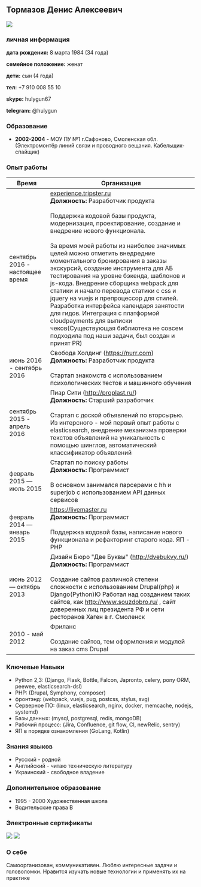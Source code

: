 ## Тормазов Денис Алексеевич

![](https://hh.ru/photo/436382231.jpeg?t=1541602655&h=9_7c45cY7zgP9ogLWsuf_w)
### личная информация

**дата рождения:** 8 марта 1984 (34 года)

**семейное положение:** женат

**дети:** сын (4 года)

**тел:** +7 910 008 55 10

**skype:** hulygun67

**telegram:** @hulygun

### Образование

* **2002-2004** -  МОУ ПУ №1 г.Сафоново, Смоленская обл. (Электромонтёр линий связи и проводного вещания. Кабельщик-спайщик)

### Опыт работы

Время | Организация
----- | -----------
сентябрь 2016 - настоящее время | [experience.tripster.ru](https://experience.tripster.ru)<br>**Должность:** Разработчик продукта<br><br>Поддержка кодовой базы продукта, модернизация, проектирование, создание и внедрение нового функционала.<br><br>За время моей работы из наиболее значимых целей можно отметить внедредние моментального бронирования в заказы экскурсий, создание инструмента для АБ тестирования на уровне бэкенда, шаблонов и js-кода. Внедрение сборщика webpack для статики и начало перевода статики c css и jquery на vuejs и препроцессор для стилей. Разработка интерфейса календаря занятости для гидов. Интеграция с платформой cloudpayments для выписки чеков(Существующая библиотека не совсем подходила под наши задачи, был создан и принят PR)
июнь 2016 - сентябрь 2016 | Свобода Холдинг (https://nurr.com)<br>**Должность:** Разработчик продукта<br><br>Стартап знакомств с использованием психологических тестов и машинного обучения
сентябрь 2015 - апрель 2016 | Пиар Сити (http://proplast.ru/)<br>**Должность:** Старший разработчик<br><br> Стартап с доской объявлений по вторсырью. Из интерсного - мой первый опыт работы с elasticsearch, внедрение механизма проверки текстов объявлений на уникальность с помощью шинглов, автоматический классификатор объявлений
февраль 2015 — июль 2015 | Стартап по поиску работы<br>**Должность:** Программист<br><br> В основном занимался парсерами с hh и superjob с использованием API данных сервисов
февраль 2014 — январь 2015 | https://livemaster.ru<br>**Должность:** Программист<br><br> Поддержка кодовой базы, написание нового функционала и рефакторинг старого кода. ЯП - PHP
июнь 2012 — октябрь 2013 | Дизайн Бюро "Две Буквы" (http://dvebukvy.ru/)<br>**Должность:** Программист<br><br> Создание сайтов различной степени сложности с использованием Drupal(php) и Django(Python)Ю Работал над созданием таких сайтов, как http://www.souzdobro.ru/ , сайт доверенных лиц президента РФ и сети ресторанов Хаген в г. Смоленск
2010 - май 2012 | Фриланс<br><br>Создание сайтов, тем оформления и модулей на заказ cms Drupal

### Ключевые Навыки

* Python 2,3: (Django, Flask, Bottle, Falcon, Japronto, celery, pony ORM, peewee, elasticsearch-dsl)
* PHP: (Drupal, Symphony, composer)
* фронтэнд: (webpack, vuejs, pug, postcss, stylus, svg)
* Серверное ПО: (linux, elasticsearch, nginx, docker, memcache, nodejs, systemd)
* Базы данных: (mysql, postgresql, redis, mongoDB)
* Рабочий процесс: (Jira, Confluence, git flow, CI, newRelic, sentry)
* ЯП в порядке ознакомления (GoLang, Kotlin)

### Знания языков

* Русский - родной
* Английский - читаю техническую литературу
* Украинский - свободное владение

### Дополнительное образование

* 1995 - 2000 Художественная школа
* Водительские права B

### Электронные сертификаты
![](https://stepik.org/certificate/4d452f2ff56257142aa8c5cb0f6871aa1f711e0d.png)
![](https://stepik.org/certificate/a8c8916d0e327fe6163c75579ae2a45fa0f9e159.png)

### О себе

Самоорганизован, коммуникативен. Люблю интересные задачи и головоломки. Нравится изучать новые технологии и применять их на практике
